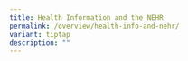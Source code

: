 ```yaml
---
title: Health Information and the NEHR
permalink: /overview/health-info-and-nehr/
variant: tiptap
description: ""
---
```

